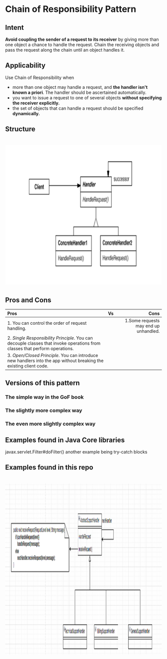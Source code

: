 # Chain of Responsibility Pattern

## Intent

**Avoid coupling the sender of a request to its receiver** by giving more than one object a
chance to handle the request. Chain the receiving objects and pass the request along the
chain until an object handles it.

## Applicability

Use Chain of Responsibility when
- more than one object may handle a request, and **the handler isn't known a priori**.
The handler should be ascertained automatically.
- you want to issue a request to one of several objects **without specifying the
receiver explicitly.**
- the set of objects that can handle a request should be specified **dynamically.**

## Structure

# <img src="../../../../../src/main/resources/docs/Chain of Responsibility Pattern.png" width="700" height="450">

## Pros and Cons

| Pros                                                                                                                        | Vs  |                                  Cons |
|:----------------------------------------------------------------------------------------------------------------------------|:---:|--------------------------------------:|
| 1. You can control the order of request handling.                                                                           |     | 1.Some requests may end up unhandled. |
| 2. *Single Responsibility Principle*. You can decouple classes that invoke operations from classes that perform operations. |     |                                       |
| 3. *Open/Closed Principle*.  You can introduce new handlers into the app without breaking the existing client code.         |     |                                       |

## Versions of this pattern

### The simple way in the GoF book
### The slightly more complex way
### The even more slightly complex way

## Examples found in Java Core libraries

javax.servlet.Filter#doFilter()
another example being try-catch blocks

## Examples found in this repo

# <img src="../../../../../src/main/resources/docs/Chain of Responsibility Pattern Example.PNG" width="800" height="550">
